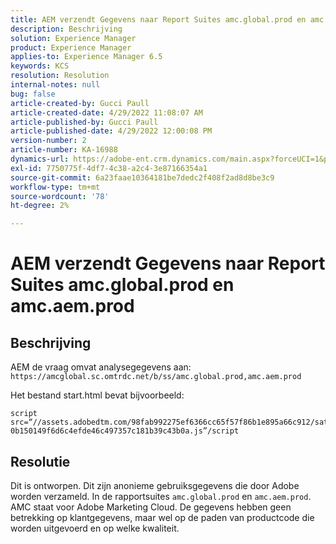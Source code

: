 ```yaml
---
title: AEM verzendt Gegevens naar Report Suites amc.global.prod en amc.aem.prod
description: Beschrijving
solution: Experience Manager
product: Experience Manager
applies-to: Experience Manager 6.5
keywords: KCS
resolution: Resolution
internal-notes: null
bug: false
article-created-by: Gucci Paull
article-created-date: 4/29/2022 11:08:07 AM
article-published-by: Gucci Paull
article-published-date: 4/29/2022 12:00:08 PM
version-number: 2
article-number: KA-16988
dynamics-url: https://adobe-ent.crm.dynamics.com/main.aspx?forceUCI=1&pagetype=entityrecord&etn=knowledgearticle&id=ca7ac9a4-acc7-ec11-a7b6-0022480a10ee
exl-id: 7750775f-4df7-4c38-a2c4-3e87166354a1
source-git-commit: 6a23faae10364181be7dedc2f408f2ad8d8be3c9
workflow-type: tm+mt
source-wordcount: '78'
ht-degree: 2%

---
```


# AEM verzendt Gegevens naar Report Suites amc.global.prod en amc.aem.prod

## Beschrijving



AEM de vraag omvat analysegegevens aan: `https://amcglobal.sc.omtrdc.net/b/ss/amc.global.prod,amc.aem.prod`

Het bestand start.html bevat bijvoorbeeld:

```
script src=“//assets.adobedtm.com/98fab992275ef6366cc65f57f86b1e895a66c912/satelliteLib-0b150149f6d6c4efde46c497357c181b39c43b0a.js”/script
```




## Resolutie



Dit is ontworpen. Dit zijn anonieme gebruiksgegevens die door Adobe worden verzameld. In de rapportsuites `amc.global.prod` en `amc.aem.prod`. AMC staat voor Adobe Marketing Cloud. De gegevens hebben geen betrekking op klantgegevens, maar wel op de paden van productcode die worden uitgevoerd en op welke kwaliteit.
